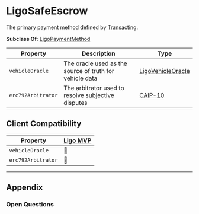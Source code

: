 # LigoSafeEscrow
The primary payment method defined by [Transacting](../../../Transacting/).

**Subclass Of**: [LigoPaymentMethod](./)

| Property           | Description                                             | Type                                                                           |
| ------------------ | ------------------------------------------------------- | ------------------------------------------------------------------------------ |
| `vehicleOracle`    | The oracle used as the source of truth for vehicle data | [LigoVehicleOracle](../LigoVehicleOracle/)                                     |
| `erc792Arbitrator` | The arbitrator used to resolve subjective disputes      | [CAIP-10](https://github.com/ChainAgnostic/CAIPs/blob/master/CAIPs/caip-10.md) |

## Client Compatibility
| Property           | [Ligo MVP](../../Clients/Ligo%20MVP.md) |
| ------------------ | --------------------------------------- |
| `vehicleOracle`    | 🚧                                      |
| `erc792Arbitrator` | 🚧                                      |

---
## Appendix
### Open Questions